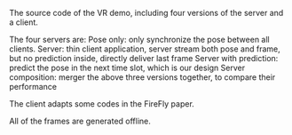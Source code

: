 The source code of the VR demo, including four versions of the server and a client.

The four servers are:
Pose only: only synchronize the pose between all clients. 
Server: thin client application, server stream both pose and frame, but no prediction inside, directly deliver last frame
Server with prediction: predict the pose in the next time slot, which is our design
Server composition: merger the above three versions together, to compare their performance

The client adapts some codes in the FireFly paper. 

All of the frames are generated offline. 
